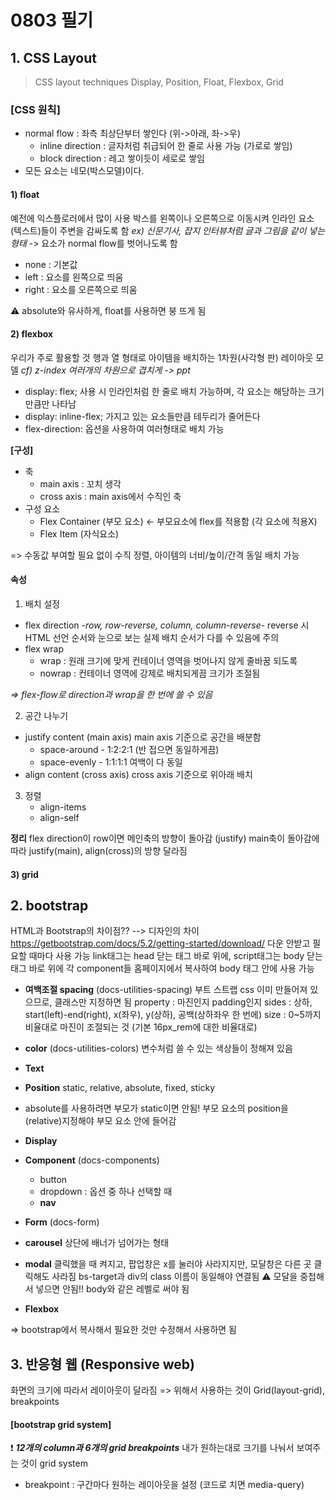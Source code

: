# 0803 필기
## 1. CSS Layout
> CSS layout techniques 
Display, Position, Float, Flexbox, Grid

### [CSS 원칙]
- normal flow : 좌측 최상단부터 쌓인다 (위->아래, 좌->우)
    - inline direction : 글자처럼 취급되어 한 줄로 사용 가능 (가로로 쌓임)
    - block direction : 레고 쌓이듯이 세로로 쌓임
- 모든 요소는 네모(박스모델)이다.    
#### 1) float 
예전에 익스플로러에서 많이 사용
박스를 왼쪽이나 오른쪽으로 이동시켜 인라인 요소(텍스트)들이 주변을 감싸도록 함
*ex) 신문기사, 잡지 인터뷰처럼 글과 그림을 같이 넣는 형태*
-> 요소가 normal flow를 벗어나도록 함
- none : 기본값
- left : 요소를 왼쪽으로 띄움
- right : 요소를 오른쪽으로 띄움

⚠️ absolute와 유사하게, float를 사용하면 붕 뜨게 됨


#### 2) flexbox 
우리가 주로 활용할 것
행과 열 형태로 아이템을 배치하는 1차원(사각형 판) 레이아웃 모델
*cf) z-index 여러개의 차원으로 겹치게 -> ppt*
- display: flex; 사용 시 인라인처럼 한 줄로 배치 가능하며, 각 요소는 해당하는 크기만큼만 나타남
- display: inline-flex; 가지고 있는 요소들만큼 테두리가 줄어든다
- flex-direction: 옵션을 사용하여 여러형태로 배치 가능

**[구성]**
- 축
    - main axis : 꼬치 생각
    - cross axis : main axis에서 수직인 축
- 구성 요소
    - Flex Container (부모 요소) <- 부모요소에 flex를 적용함 (각 요소에 적용X)
    - Flex Item (자식요소)

=> 수동값 부여할 필요 없이 수직 정렬, 아이템의 너비/높이/간격 동일 배치 가능

#### 속성
1. 배치 설정
- flex direction
-*row, row-reverse, column, column-reverse*-
    reverse 시 HTML 선언 순서와 눈으로 보는 실제 배치 순서가 다를 수 있음에 주의
- flex wrap
    - wrap : 원래 크기에 맞게 컨테이너 영역을 벗어나지 않게 줄바꿈 되도록
    - nowrap : 컨테이너 영역에 강제로 배치되게끔 크기가 조절됨

*=> flex-flow로 direction과 wrap을 한 번에 쓸 수 있음*    

2. 공간 나누기
- justify content (main axis)
main axis 기준으로 공간을 배분함
    - space-around - 1:2:2:1 (반 접으면 동일하게끔)
    - space-evenly - 1:1:1:1 여백이 다 동일
- align content (cross axis)
cross axis 기준으로 위아래 배치
3. 정렬
    - align-items
    - align-self

**정리**
flex direction이 row이면 메인축의 방향이 돌아감 (justify)
main축이 돌아감에 따라 justify(main), align(cross)의 방향 달라짐

#### 3) grid




## 2. bootstrap
HTML과 Bootstrap의 차이점?? --> 디자인의 차이
https://getbootstrap.com/docs/5.2/getting-started/download/
다운 안받고 필요할 때마다 사용 가능
link태그는 head 닫는 태그 바로 위에, script태그는 body 닫는 태그 바로 위에
각 component들 홈페이지에서 복사하여 body 태그 안에 사용 가능

- **여백조절 spacing** (docs-utilities-spacing)
부트 스트랩 css 이미 만들어져 있으므로, 클래스만 지정하면 됨
property : 마진인지 padding인지
sides : 상하, start(left)-end(right), x(좌우), y(상하), 공백(상하좌우 한 번에)
size : 0~5까지 비율대로 마진이 조절되는 것 (기본 16px_rem에 대한 비율대로)

- **color** (docs-utilities-colors)
변수처럼 쓸 수 있는 색상들이 정해져 있음

- **Text**

- **Position**
static, relative, absolute, fixed, sticky
- absolute를 사용하려면 부모가 static이면 안됨!
부모 요소의 position을 (relative)지정해야 부모 요소 안에 들어감 

- **Display**

- **Component** (docs-components)
    - button
    - dropdown : 옵션 중 하나 선택할 때
    - **nav**

- **Form** (docs-form)

- **carousel** 
상단에 배너가 넘어가는 형태

- **modal**
클릭했을 때 켜지고, 
팝업창은 x를 눌러야 사라지지만, 모달창은 다른 곳 클릭해도 사라짐
bs-target과 div의 class 이름이 동일해야 연결됨
⚠️ 모달을 중첩해서 넣으면 안됨!! body와 같은 레벨로 써야 됨

- **Flexbox**

=> bootstrap에서 복사해서 필요한 것만 수정해서 사용하면 됨 


## 3. 반응형 웹 (Responsive web)
화면의 크기에 따라서 레이아웃이 달라짐
=> 위해서 사용하는 것이 Grid(layout-grid), breakpoints
#### [bootstrap grid system]
❗ ***12개의 column과 6개의 grid breakpoints***
내가 원하는대로 크기를 나눠서 보여주는 것이 grid system
- breakpoint : 구간마다 원하는 레이아웃을 설정 (코드로 치면 media-query)

